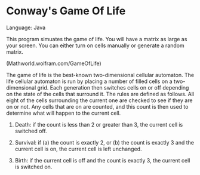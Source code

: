 # Conway's Game Of Life

Language: Java


This program simuates the game of life. You will have a matrix as large as your screen. You can either turn on cells manually or generate a random matrix.

(Mathworld.wolfram.com/GameOfLife)

The game of life is the best-known two-dimensional cellular automaton. The life cellular automaton is run by placing a number of filled cells on a two-dimensional grid. Each generation then switches cells on or off depending on the state of the cells that surround it. The rules are defined as follows. All eight of the cells surrounding the current one are checked to see if they are on or not. Any cells that are on are counted, and this count is then used to determine what will happen to the current cell.

1. Death: if the count is less than 2 or greater than 3, the current cell is switched off.

2. Survival: if (a) the count is exactly 2, or (b) the count is exactly 3 and the current cell is on, the current cell is left unchanged.

3. Birth: if the current cell is off and the count is exactly 3, the current cell is switched on. 

